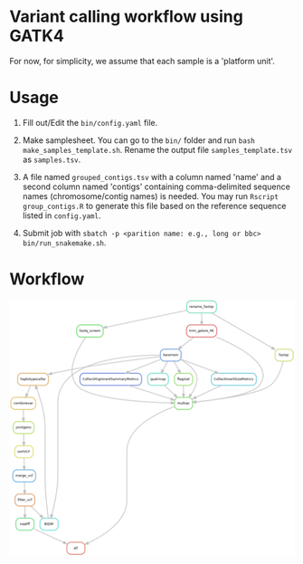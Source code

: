 # Variant calling workflow using GATK4

For now, for simplicity, we assume that each sample is a 'platform unit'.

# Usage

1. Fill out/Edit the `bin/config.yaml` file.

2. Make samplesheet. You can go to the `bin/` folder and run `bash make_samples_template.sh`.
Rename the output file `samples_template.tsv` as `samples.tsv`.

3. A file named `grouped_contigs.tsv` with a column named 'name' and a second column named 'contigs' containing comma-delimited sequence names (chromosome/contig names) is needed. You may run `Rscript group_contigs.R` to generate this file based on the reference sequence listed in `config.yaml`.

4. Submit job with `sbatch -p <parition name: e.g., long or bbc> bin/run_snakemake.sh`. 

# Workflow

![Workflow](./logs/rulegraph.png) 
